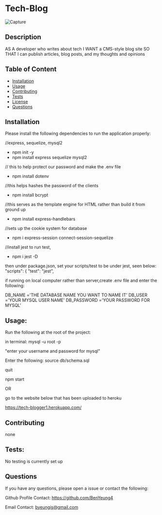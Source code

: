# Tech-Blog

![Capture](https://user-images.githubusercontent.com/52897163/180593388-89c2b6c7-0f4a-4251-a224-3ef826234444.JPG)

## Description

AS A developer who writes about tech
I WANT a CMS-style blog site
SO THAT I can publish articles, blog posts, and my thoughts and opinions

## Table of Content

- [Installation](#Installation)
- [Usage](#Usage)
- [Contributing](#Contributing)
- [Tests](#Tests)
- [License](#License)
- [Questions](#Questions)

## Installation

Please install the following dependencies to run the application properly:

//express, sequelize, mysql2

- npm init -y
- npm install express sequelize mysql2

// this to help protect our password and make the .env file

- npm install dotenv

//this helps hashes the password of the clients

- npm install bcrypt

//this serves as the template engine for HTML rather than build it from ground up

- npm install express-handlebars

//sets up the cookie system for database

- npm i express-session connect-session-sequelize

//install jest to run test,

- npm i jest -D

then under package.json, set your scripts/test to be under jest, seen below:
"scripts": {
"test": "jest",

if running on local computer rather than server,create .env file and enter the following:

DB_NAME ='THE DATABASE NAME YOU WANT TO NAME IT'
DB_USER ='YOUR MYSQL USER NAME'
DB_PASSWORD ='YOUR PASSWORD FOR MYSQL'

## Usage:

Run the following at the root of the project:

in terminal:
mysql -u root -p

"enter your username and password for mysql"

Enter the following:
source db/schema.sql

quit

npm start

OR

go to the website below that has been uploaded to heroku

https://tech-blogger1.herokuapp.com/

## Contributing

none

## Tests:

No testing is currently set up

## Questions

If you have any questions, please open a issue or contact the following:

Github Profile Contact: https://github.com/BenYeung4

Email Contact: byeungis@gmail.com
